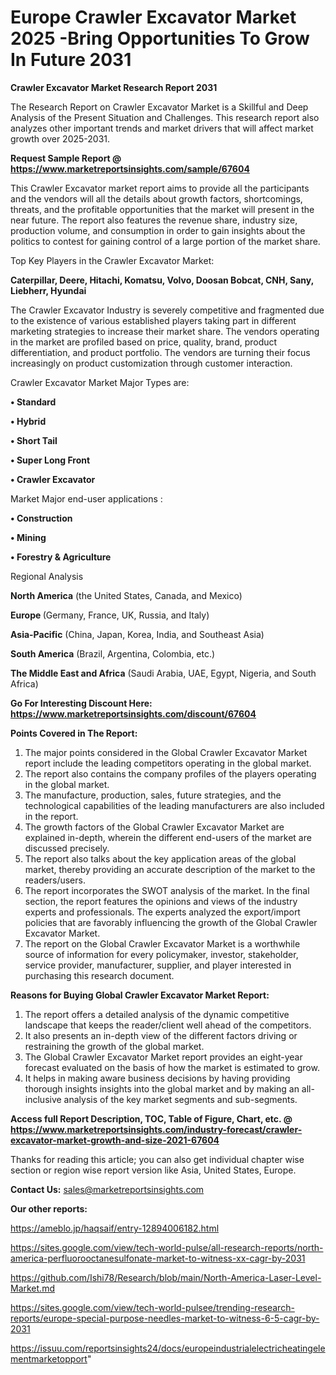 # Europe Crawler Excavator Market 2025 -Bring Opportunities To Grow In Future 2031

<strong>Crawler Excavator Market Research Report 2031</strong>

The Research Report on Crawler Excavator Market is a Skillful and Deep Analysis of the Present Situation and Challenges. This research report also analyzes other important trends and market drivers that will affect market growth over 2025-2031.

<strong>Request Sample Report @ <a href=https://www.marketreportsinsights.com/sample/67604>https://www.marketreportsinsights.com/sample/67604</a></strong>

This Crawler Excavator market report aims to provide all the participants and the vendors will all the details about growth factors, shortcomings, threats, and the profitable opportunities that the market will present in the near future. The report also features the revenue share, industry size, production volume, and consumption in order to gain insights about the politics to contest for gaining control of a large portion of the market share.

Top Key Players in the Crawler Excavator Market:

<strong>Caterpillar, Deere, Hitachi, Komatsu, Volvo, Doosan Bobcat, CNH, Sany, Liebherr, Hyundai</strong>

The Crawler Excavator Industry is severely competitive and fragmented due to the existence of various established players taking part in different marketing strategies to increase their market share. The vendors operating in the market are profiled based on price, quality, brand, product differentiation, and product portfolio. The vendors are turning their focus increasingly on product customization through customer interaction.

Crawler Excavator Market Major Types are:

<strong>• Standard

• Hybrid

• Short Tail

• Super Long Front

• Crawler Excavator</strong>

Market Major end-user applications :

<strong>• Construction

• Mining

• Forestry & Agriculture</strong>

Regional Analysis

</u><strong><b>North America</b></strong> (the United States, Canada, and Mexico)

<strong><b>Europe </b></strong>(Germany, France, UK, Russia, and Italy)

<strong><b>Asia-Pacific</b></strong> (China, Japan, Korea, India, and Southeast Asia)

<strong><b>South America</b></strong> (Brazil, Argentina, Colombia, etc.)

<strong><b>The Middle East and Africa</b></strong> (Saudi Arabia, UAE, Egypt, Nigeria, and South Africa)

<strong>Go For Interesting Discount Here: <a href=https://www.marketreportsinsights.com/discount/67604>https://www.marketreportsinsights.com/discount/67604</a></strong>

<strong>Points Covered in The Report:</strong>
<ol>
  <li>The major points considered in the Global Crawler Excavator Market report include the leading competitors operating in the global market.</li>
  <li>The report also contains the company profiles of the players operating in the global market.</li>
  <li>The manufacture, production, sales, future strategies, and the technological capabilities of the leading manufacturers are also included in the report.</li>
  <li>The growth factors of the Global Crawler Excavator Market are explained in-depth, wherein the different end-users of the market are discussed precisely.</li>
  <li>The report also talks about the key application areas of the global market, thereby providing an accurate description of the market to the readers/users.</li>
  <li>The report incorporates the SWOT analysis of the market. In the final section, the report features the opinions and views of the industry experts and professionals. The experts analyzed the export/import policies that are favorably influencing the growth of the Global Crawler Excavator Market.</li>
  <li>The report on the Global Crawler Excavator Market is a worthwhile source of information for every policymaker, investor, stakeholder, service provider, manufacturer, supplier, and player interested in purchasing this research document.</li>
</ol>
<strong>Reasons for Buying Global Crawler Excavator Market Report:</strong>

<ol>
  <li>The report offers a detailed analysis of the dynamic competitive landscape that keeps the reader/client well ahead of the competitors.</li>
  <li>It also presents an in-depth view of the different factors driving or restraining the growth of the global market.</li>
  <li>The Global Crawler Excavator Market report provides an eight-year forecast evaluated on the basis of how the market is estimated to grow.</li>
  <li>It helps in making aware business decisions by having providing thorough insights insights into the global market and by making an all-inclusive analysis of the key market segments and sub-segments.</li>
</ol>
<strong>Access full Report Description, TOC, Table of Figure, Chart, etc. @ <a href=https://www.marketreportsinsights.com/industry-forecast/crawler-excavator-market-growth-and-size-2021-67604>https://www.marketreportsinsights.com/industry-forecast/crawler-excavator-market-growth-and-size-2021-67604</a></strong>


Thanks for reading this article; you can also get individual chapter wise section or region wise report version like Asia, United States, Europe.

<strong>Contact Us:</strong>
sales@marketreportsinsights.com

<strong>Our other reports:</strong>

<a href=https://ameblo.jp/haqsaif/entry-12894006182.html>https://ameblo.jp/haqsaif/entry-12894006182.html</a>

<a href=https://sites.google.com/view/tech-world-pulse/all-research-reports/north-america-perfluorooctanesulfonate-market-to-witness-xx-cagr-by-2031>https://sites.google.com/view/tech-world-pulse/all-research-reports/north-america-perfluorooctanesulfonate-market-to-witness-xx-cagr-by-2031</a>

<a href=https://github.com/Ishi78/Research/blob/main/North-America-Laser-Level-Market.md>https://github.com/Ishi78/Research/blob/main/North-America-Laser-Level-Market.md</a>

<a href=https://sites.google.com/view/tech-world-pulsee/trending-research-reports/europe-special-purpose-needles-market-to-witness-6-5-cagr-by-2031>https://sites.google.com/view/tech-world-pulsee/trending-research-reports/europe-special-purpose-needles-market-to-witness-6-5-cagr-by-2031</a>

<a href=https://issuu.com/reportsinsights24/docs/europeindustrialelectricheatingelementmarketopport>https://issuu.com/reportsinsights24/docs/europeindustrialelectricheatingelementmarketopport</a>"
